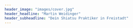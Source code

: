 ```yaml
---
header_image: "images/cover.jpg"
header_headline: "Martin Weidinger"
header_subheadline: "Dein Shiatsu Praktiker in Freistadt"
---
```

